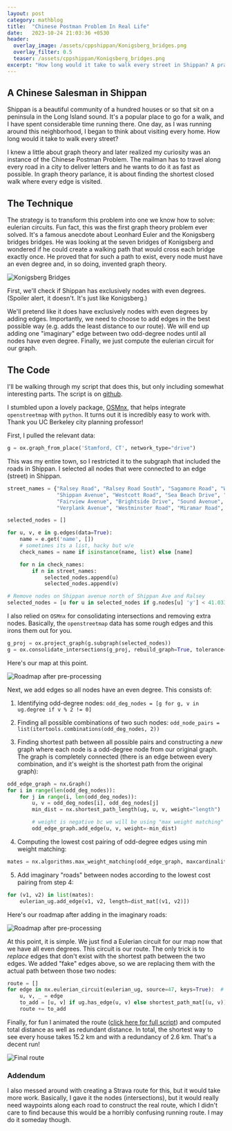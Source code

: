 ```yaml
---
layout: post
category: mathblog
title:  "Chinese Postman Problem In Real Life"
date:   2023-10-24 21:03:36 +0530
header:
  overlay_image: /assets/cppshippan/Konigsberg_bridges.png
  overlay_filter: 0.5
  teaser: /assets/cppshippan/Konigsberg_bridges.png
excerpt: "How long would it take to walk every street in Shippan? A practical application of graph theory and the Chinese Postman Problem to real-world navigation."
---
```

## A Chinese Salesman in Shippan
Shippan is a beautiful community of a hundred houses or so that sit on a peninsula in the Long Island sound. It's a popular place to go for a walk, and I have spent considerable time running there. One day, as I was running around this neighborhood, I began to think about visiting every home. How long would it take to walk every street?

I knew a little about graph theory and later realized my curiosity was an instance of the Chinese Postman Problem. The mailman has to travel along every road in a city to deliver letters and he wants to do it as fast as possible. In graph theory parlance, it is about finding the shortest closed walk where every edge is visited. 

## The Technique
The strategy is to transform this problem into one we know how to solve: eulerian circuits. Fun fact, this was the first graph theory problem ever solved. It's a famous anecdote about Leonhard Euler and the Konigsberg bridges bridges. He was looking at the seven bridges of Konigsberg and wondered if he could create a walking path that would cross each bridge exactly once. He proved that for such a path to exist, every node must have an even degree and, in so doing, invented graph theory. 

![Konigsberg Bridges](/assets/cppshippan/Konigsberg_bridges.png)

First, we'll check if Shippan has exclusively nodes with even degrees. (Spoiler alert, it doesn't. It's just like Konigsberg.)

We'll pretend like it does have exclusively nodes with even degrees by adding edges. Importantly, we need to choose to add edges in the best possible way (e.g. adds the least distance to our route). We will end up adding  one "imaginary" edge between two odd-degree nodes until all nodes have even degree. Finally, we just compute the eulerian circuit for our graph.

## The Code
I'll be walking through my script that does this, but only including somewhat interesting parts. The script is on [github](https://github.com/jschless/shippaniltonian).

I stumbled upon a lovely package, [OSMnx](https://osmnx.readthedocs.io/en/stable/user-reference.html), that helps integrate ```openstreetmap``` with ```python```. It turns out it is incredibly easy to work with. Thank you UC Berkeley city planning professor!

First, I pulled the relevant data:

```python
g = ox.graph_from_place('Stamford, CT', network_type="drive")
```

This was my entire town, so I restricted it to the subgraph that included the roads in Shippan. I selected all nodes that were connected to an edge (street) in Shippan.

```python
street_names = {"Ralsey Road", "Ralsey Road South", "Sagamore Road", "Woolsey Road", "Ocean Drive West", "Stamford Avenue",
                "Shippan Avenue", "Westcott Road", "Sea Beach Drive", "Ocean Drive East", "Rockledge Drive", "Hobson Street",
                "Fairview Avenue", "Brightside Drive", "Sound Avenue", "Cresthill Place", "Van Rensselaer Avenue",
                "Verplank Avenue", "Westminster Road", "Miramar Road", "Saddle Rock Road", "Rogers Road", "Lighthouse Way"}

selected_nodes = []

for u, v, e in g.edges(data=True):
    name = e.get('name', [])
    # sometimes its a list, hacky but w/e
    check_names = name if isinstance(name, list) else [name]

    for n in check_names:
        if n in street_names:
            selected_nodes.append(u)
            selected_nodes.append(v)

# Remove nodes on Shippan avenue north of Shippan Ave and Ralsey
selected_nodes = [u for u in selected_nodes if g.nodes[u] 'y'] < 41.03356] 
```
I also relied on ```OSMnx``` for consolidating intersections and removing extra nodes. Basically, the ```openstreetmap``` data has some rough edges and this irons them out for you.

```python
g_proj = ox.project_graph(g.subgraph(selected_nodes))
g = ox.consolidate_intersections(g_proj, rebuild_graph=True, tolerance=15, dead_ends=False)
```

Here's our map at this point. 

![Roadmap after pre-processing](/assets/cppshippan/pre-add.png)


Next, we add edges so all nodes have an even degree. This consists of:

1) Identifying odd-degree nodes: 
 ```odd_deg_nodes = [g for g, v in ug.degree if v % 2 != 0]```

2) Finding all possible combinations of two such nodes: 
```odd_node_pairs = list(itertools.combinations(odd_deg_nodes, 2))```

3) Finding shortest path between all possible pairs and constructing a *new* graph where each node is a odd-degree node from our original graph. The graph is completely connected (there is an edge between every combination, and it's weight is the shortest path from the original graph):

```python
odd_edge_graph = nx.Graph()
for i in range(len(odd_deg_nodes)):
    for j in range(i, len(odd_deg_nodes)):
        u, v = odd_deg_nodes[i], odd_deg_nodes[j]
        min_dist = nx.shortest_path_length(ug, u, v, weight="length")

        # weight is negative bc we will be using "max weight matching"
        odd_edge_graph.add_edge(u, v, weight=-min_dist)
```

4) Computing the lowest cost pairing of odd-degree edges using min weight matching: 

```python
mates = nx.algorithms.max_weight_matching(odd_edge_graph, maxcardinality=True)
```

5) Add imaginary "roads" between nodes according to the lowest cost pairing from step 4: 

```python
for (v1, v2) in list(mates):
    eulerian_ug.add_edge(v1, v2, length=dist_mat[(v1, v2)])
```

Here's our roadmap after adding in the imaginary roads:

![Roadmap after pre-processing](/assets/cppshippan/post-add.png)

At this point, it is simple. We just find a Eulerian circuit for our map now that we have all even degrees. This circuit is our route. The only trick is to *replace* edges that don't exist with the shortest path between the two edges. We added "fake" edges above, so we are replacing them with the actual path between those two nodes:

```python
route = []
for edge in nx.eulerian_circuit(eulerian_ug, source=47, keys=True):  # 47 is my house
    u, v, _ = edge
    to_add = [u, v] if ug.has_edge(u, v) else shortest_path_mat[(u, v)]
    route += to_add
```

Finally, for fun I animated the route ([click here for full script](https://github.com/jschless/shippaniltonian)) and computed total distance as well as redundant distance. In total, the shortest way to see every house takes 15.2 km and with a redundancy of 2.6 km. That's a decent run!

![Final route](/assets/cppshippan/animation.gif) 

### Addendum
I also messed around with creating a Strava route for this, but it would take more work. Basically, I gave it the nodes (intersections), but it would really need waypoints along each road to construct the real route, which I didn't care to find because this would be a horribly confusing running route. I may do it someday though.